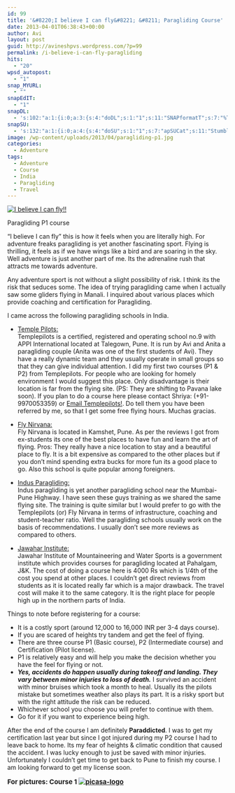 ```yaml
---
id: 99
title: '&#8220;I believe I can fly&#8221; &#8211; Paragliding Course'
date: 2013-04-01T06:38:43+00:00
author: Avi
layout: post
guid: http://avineshpvs.wordpress.com/?p=99
permalink: /i-believe-i-can-fly-paragliding
hits:
  - "20"
wpsd_autopost:
  - "1"
snap_MYURL:
  - ""
snapEdIT:
  - "1"
snapDL:
  - 's:102:"a:1:{i:0;a:3:{s:4:"doDL";s:1:"1";s:11:"SNAPformatT";s:7:"%TITLE%";s:10:"SNAPformat";s:9:"%EXCERPT%";}}";'
snapSU:
  - 's:132:"a:1:{i:0;a:4:{s:4:"doSU";s:1:"1";s:7:"apSUCat";s:11:"StumbleUpon";s:10:"SNAPformat";s:19:"%TITLE% - %EXCERPT%";s:4:"nsfw";s:1:"0";}}";'
image: /wp-content/uploads/2013/04/paragliding-p1.jpg
categories:
  - Adventure
tags:
  - Adventure
  - Course
  - India
  - Paragliding
  - Travel
---
```

<div id="attachment_303" style="width: 810px" class="wp-caption alignnone">
  <a href="https://i1.wp.com/www.avineshpvs.com/wp-content/uploads/2013/04/paragliding-p1.jpg" data-rel="lightbox-0" data-imagelightbox="0" title=""><img src="https://i1.wp.com/www.avineshpvs.com/wp-content/uploads/2013/04/paragliding-p1.jpg?resize=800%2C501" alt="I believe I can fly!!" class="size-large wp-image-303" srcset="https://i1.wp.com/www.avineshpvs.com/wp-content/uploads/2013/04/paragliding-p1.jpg?resize=1024%2C642 1024w, https://i1.wp.com/www.avineshpvs.com/wp-content/uploads/2013/04/paragliding-p1.jpg?resize=600%2C376 600w" sizes="(max-width: 800px) 100vw, 800px" data-recalc-dims="1" /></a>
  
  <p class="wp-caption-text">
    Paragliding P1 course
  </p>
</div>

&#8220;I believe I can fly&#8221; this is how it feels when you are literally high. For adventure freaks paragliding is yet another fascinating sport. Flying is thrilling, it feels as if we have wings like a bird and are soaring in the sky. Well adventure is just another part of me. Its the adrenaline rush that attracts me towards adventure.

<!--more-->

Any adventure sport is not without a slight possibility of risk. I think its the risk that seduces some. The idea of trying paragliding came when I actually saw some gliders flying in Manali. I inquired about various places which provide coaching and certification for Paragliding. 

I came across the following paragliding schools in India.

  * [Temple Pilots:](http://www.templepilots.com "Templepilots")  
    Templepilots is a certified, registered and operating school no.9 with APPI International located at Talegown, Pune. It is run by Avi and Anita a paragliding couple (Anita was one of the first students of Avi). They have a really dynamic team and they usually operate in small groups so that they can give individual attention. I did my first two courses (P1 & P2) from Templepilots. For people who are looking for homely environment I would suggest this place. Only disadvantage is their location is far from the flying site. (PS: They are shifting to Pavana lake soon). If you plan to do a course here please contact Shriya: (+91-9970053359) or [Email Templepilots!](mailto:fly@templepilots.com). Do tell them you have been referred by me, so that I get some free flying hours. Muchas gracias. 


  * [Fly Nirvana:](http://www.flynirvana.com "Fly Nirvana")  
    Fly Nirvana is located in Kamshet, Pune. As per the reviews I got from ex-students its one of the best places to have fun and learn the art of flying. Pros: They really have a nice location to stay and a beautiful place to fly. It is a bit expensive as compared to the other places but if you don&#8217;t mind spending extra bucks for more fun its a good place to go. Also this school is quite popular among foreigners. 


  * [Indus Paragliding:](http://www.indusparagliding.in/ "Indus Paragliding")  
    Indus paragliding is yet another paragliding school near the Mumbai-Pune Highway. I have seen these guys training as we shared the same flying site. The training is quite similar but I would prefer to go with the Templepilots (or) Fly Nirvana in terms of infrastructure, coaching and student-teacher ratio. Well the paragliding schools usually work on the basis of recommendations. I usually don&#8217;t see more reviews as compared to others. 


  * [Jawahar Institute:](http://www.jawaharinstitutepahalgam.com/ "JIMWS")  
    Jawahar Institute of Mountaineering and Water Sports is a government institute which provides courses for paragliding located at Pahalgam, J&K. The cost of doing a course here is 4000 Rs which is 1/4th of the cost you spend at other places. I couldn&#8217;t get direct reviews from students as it is located really far which is a major drawback. The travel cost will make it to the same category. It is the right place for people high up in the northern parts of India. 

Things to note before registering for a course:

  * It is a costly sport (around 12,000 to 16,000 INR per 3-4 days course).
  * If you are scared of heights try tandem and get the feel of flying. 
  * There are three course P1 (Basic course), P2 (Intermediate course) and Certification (Pilot license).
  * P1 is relatively easy and will help you make the decision whether you have the feel for flying or not.
  *  **_Yes, accidents do happen usually during takeoff and landing. They vary between minor injuries to loss of death._** I survived an accident with minor bruises which took a month to heal. Usually its the pilots mistake but sometimes weather also plays its part. It is a risky sport but with the right attitude the risk can be reduced.
  * Whichever school you choose you will prefer to continue with them.
  * Go for it if you want to experience being high.

After the end of the course I am definitely **Paraddicted**. I was to get my certification last year but since I got injured during my P2 course I had to leave back to home. Its my fear of heights & climatic condition that caused the accident. I was lucky enough to just be saved with minor injuries. Unfortunately I couldn&#8217;t get time to get back to Pune to finish my course. I am looking forward to get my license soon. 

<p style="font-size:15px">
  <strong>For pictures: Course 1 <a href="https://plus.google.com/photos/116205245131037308347/albums/5681134885624027329"><img src="https://i1.wp.com/www.avineshpvs.com/wp-content/uploads/2013/06/picasa-logo.jpg?resize=15%2C15" alt="picasa-logo" class="alignnone size-full wp-image-506" data-recalc-dims="1" /></a></p>